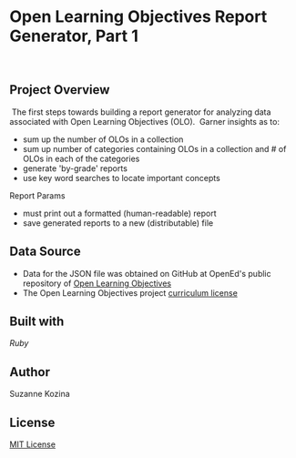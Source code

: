 # Open Learning Objectives Report Generator, Part 1
​
## Project Overview
​
The first steps towards building a report generator for analyzing data associated with Open Learning Objectives (OLO).
​
Garner insights as to:
* sum up the number of OLOs in a collection
* sum up number of categories containing OLOs in a collection and # of OLOs in each of the categories
* generate 'by-grade' reports
* use key word searches to locate important concepts

Report Params
* must print out a formatted (human-readable) report
* save generated reports to a new (distributable) file

## Data Source
* Data for the JSON file was obtained on GitHub at OpenEd's public repository of [Open Learning Objectives](https://github.com/openedinc/OpenLearningObjectives)
* The Open Learning Objectives project [curriculum license](https://github.com/openedinc/OpenLearningObjectives/blob/master/license.md)

## Built with
*Ruby*
​

## Author
Suzanne Kozina
​
## License
[MIT License](LICENSE.txt)
​
